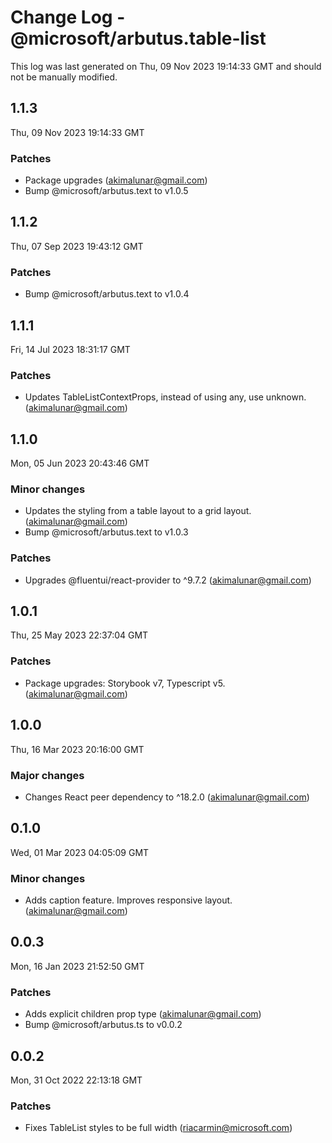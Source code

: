 # Change Log - @microsoft/arbutus.table-list

This log was last generated on Thu, 09 Nov 2023 19:14:33 GMT and should not be manually modified.

<!-- Start content -->

## 1.1.3

Thu, 09 Nov 2023 19:14:33 GMT

### Patches

- Package upgrades (akimalunar@gmail.com)
- Bump @microsoft/arbutus.text to v1.0.5

## 1.1.2

Thu, 07 Sep 2023 19:43:12 GMT

### Patches

- Bump @microsoft/arbutus.text to v1.0.4

## 1.1.1

Fri, 14 Jul 2023 18:31:17 GMT

### Patches

- Updates TableListContextProps, instead of using any, use unknown. (akimalunar@gmail.com)

## 1.1.0

Mon, 05 Jun 2023 20:43:46 GMT

### Minor changes

- Updates the styling from a table layout to a grid layout. (akimalunar@gmail.com)
- Bump @microsoft/arbutus.text to v1.0.3

### Patches

- Upgrades @fluentui/react-provider to ^9.7.2 (akimalunar@gmail.com)

## 1.0.1

Thu, 25 May 2023 22:37:04 GMT

### Patches

- Package upgrades: Storybook v7, Typescript v5. (akimalunar@gmail.com)

## 1.0.0

Thu, 16 Mar 2023 20:16:00 GMT

### Major changes

- Changes React peer dependency to ^18.2.0 (akimalunar@gmail.com)

## 0.1.0

Wed, 01 Mar 2023 04:05:09 GMT

### Minor changes

- Adds caption feature. Improves responsive layout. (akimalunar@gmail.com)

## 0.0.3

Mon, 16 Jan 2023 21:52:50 GMT

### Patches

- Adds explicit children prop type (akimalunar@gmail.com)
- Bump @microsoft/arbutus.ts to v0.0.2

## 0.0.2

Mon, 31 Oct 2022 22:13:18 GMT

### Patches

- Fixes TableList styles to be full width (riacarmin@microsoft.com)
